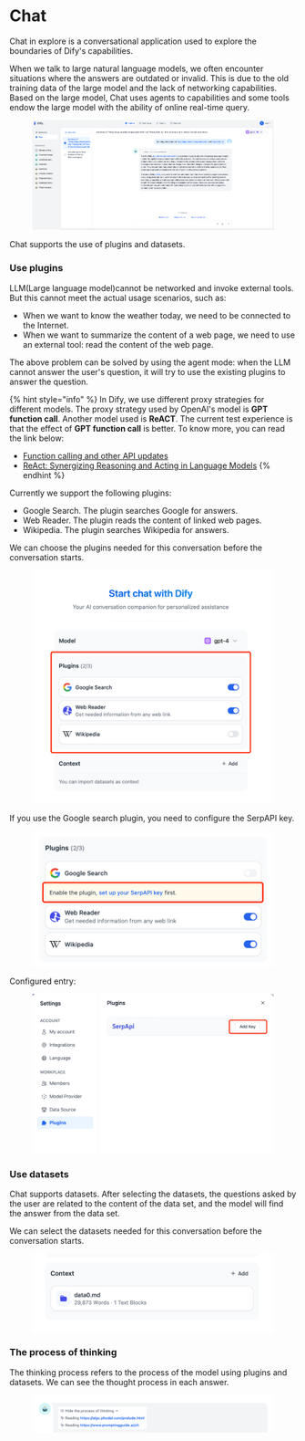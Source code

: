 # Chat

Chat in explore is a conversational application used to explore the boundaries of Dify's capabilities.

When we talk to large natural language models, we often encounter situations where the answers are outdated or invalid. This is due to the old training data of the large model and the lack of networking capabilities. Based on the large model, Chat uses agents to capabilities and some tools endow the large model with the ability of online real-time query.

<figure><img src="../.gitbook/assets/image (61).png" alt=""><figcaption></figcaption></figure>

Chat supports the use of plugins and datasets.

### Use plugins

LLM(Large language model)cannot be networked and invoke external tools. But this cannot meet the actual usage scenarios, such as:

* When we want to know the weather today, we need to be connected to the Internet.
* When we want to summarize the content of a web page, we need to use an external tool: read the content of the web page.

The above problem can be solved by using the agent mode: when the LLM cannot answer the user's question, it will try to use the existing plugins to answer the question.

{% hint style="info" %}
In Dify, we use different proxy strategies for different models. The proxy strategy used by OpenAI's model is **GPT function call**. Another model used is **ReACT**. The current test experience is that the effect of **GPT function call** is better. To know more, you can read the link below:

* [Function calling and other API updates](https://openai.com/blog/function-calling-and-other-api-updates)
* [ReAct: Synergizing Reasoning and Acting in Language Models](https://arxiv.org/abs/2210.03629)
{% endhint %}

Currently we support the following plugins:

* Google Search. The plugin searches Google for answers.
* Web Reader. The plugin reads the content of linked web pages.
* Wikipedia. The plugin searches Wikipedia for answers.

We can choose the plugins needed for this conversation before the conversation starts.

<figure><img src="../.gitbook/assets/image (4).png" alt=""><figcaption></figcaption></figure>

If you use the Google search plugin, you need to configure the SerpAPI key.

<figure><img src="../.gitbook/assets/image (31).png" alt=""><figcaption></figcaption></figure>

Configured entry:

<figure><img src="../.gitbook/assets/image (18).png" alt=""><figcaption></figcaption></figure>

### Use datasets

Chat supports datasets. After selecting the datasets, the questions asked by the user are related to the content of the data set, and the model will find the answer from the data set.

We can select the datasets needed for this conversation before the conversation starts.

<figure><img src="../.gitbook/assets/image (5).png" alt=""><figcaption></figcaption></figure>



### The process of thinking

The thinking process refers to the process of the model using plugins and datasets. We can see the thought process in each answer.

<figure><img src="../.gitbook/assets/image (23).png" alt=""><figcaption></figcaption></figure>

